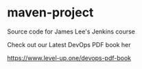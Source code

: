 # maven-project
Source code for James Lee's Jenkins course

Check out our Latest DevOps PDF book her

https://www.level-up.one/devops-pdf-book
